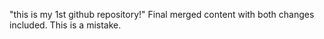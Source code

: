 "this is my 1st github repository!"
Final merged content with both changes included.
This is a mistake.
